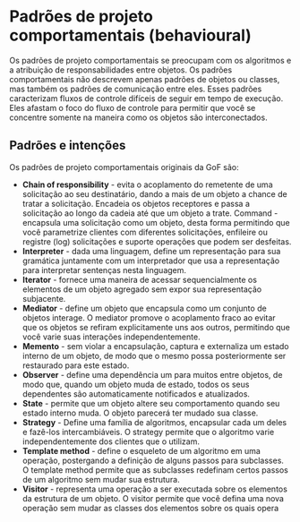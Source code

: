 #   Padrões de projeto comportamentais (behavioural)
Os padrões de projeto comportamentais se preocupam com os algoritmos e a atribuição de responsabilidades entre objetos. Os padrões comportamentais não descrevem apenas padrões de objetos ou classes, mas também os padrões de comunicação entre eles. Esses padrões caracterizam fluxos de controle difíceis de seguir em tempo de execução. Eles afastam o foco do fluxo de controle para permitir que você se concentre somente na maneira como os objetos são interconectados.

##  Padrões e intenções
Os padrões de projeto comportamentais originais da GoF são:

-   **Chain of responsibility** - evita o acoplamento do remetente de uma solicitação ao seu destinatário, dando a mais de um objeto a chance de tratar a solicitação. Encadeia os objetos receptores e passa a solicitação ao longo da cadeia até que um objeto a trate.
Command - encapsula uma solicitação como um objeto, desta forma permitindo que você parametrize clientes com diferentes solicitações, enfileire ou registre (log) solicitações e suporte operações que podem ser desfeitas.
-   **Interpreter** - dada uma linguagem, define um representação para sua gramática juntamente com um interpretador que usa a representação para interpretar sentenças nesta linguagem.
-   **Iterator** - fornece uma maneira de acessar sequencialmente os elementos de um objeto agregado sem expor sua representação subjacente.
-   **Mediator** - define um objeto que encapsula como um conjunto de objetos interage. O mediator promove o acoplamento fraco ao evitar que os objetos se refiram explicitamente uns aos outros, permitindo que você varie suas interações independentemente.
-   **Memento** - sem violar a encapsulação, captura e externaliza um estado interno de um objeto, de modo que o mesmo possa posteriormente ser restaurado para este estado.
-   **Observer** - define uma dependência um para muitos entre objetos, de modo que, quando um objeto muda de estado, todos os seus dependentes são automaticamente notificados e atualizados.
-   **State** - permite que um objeto altere seu comportamento quando seu estado interno muda. O objeto parecerá ter mudado sua classe.
-   **Strategy** - Define uma família de algoritmos, encapsular cada um deles e fazê-los intercambiáveis. O strategy permite que o algoritmo varie independentemente dos clientes que o utilizam.
-   **Template method** - define o esqueleto de um algoritmo em uma operação, postergando a definição de alguns passos para subclasses. O template method permite que as subclasses redefinam certos passos de um algoritmo sem mudar sua estrutura.
-   **Visitor** - representa uma operação a ser executada sobre os elementos da estrutura de um objeto. O visitor permite que você defina uma nova operação sem mudar as classes dos elementos sobre os quais opera